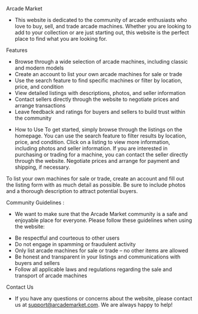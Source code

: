 Arcade Market

* This website is dedicated to the community of arcade enthusiasts who love to buy, sell, and trade arcade machines. Whether you are looking to add to your collection or are just starting out, this website is the perfect place to find what you are looking for.

Features
- Browse through a wide selection of arcade machines, including classic and modern models
- Create an account to list your own arcade machines for sale or trade
- Use the search feature to find specific machines or filter by location, price, and condition
- View detailed listings with descriptions, photos, and seller information
- Contact sellers directly through the website to negotiate prices and arrange transactions
- Leave feedback and ratings for buyers and sellers to build trust within the community

* How to Use
To get started, simply browse through the listings on the homepage. You can use the search feature to filter results by location, price, and condition. Click on a listing to view more information, including photos and seller information.
If you are interested in purchasing or trading for a machine, you can contact the seller directly through the website. Negotiate prices and arrange for payment and shipping, if necessary.

To list your own machines for sale or trade, create an account and fill out the listing form with as much detail as possible. Be sure to include photos and a thorough description to attract potential buyers.

Community Guidelines : 
* We want to make sure that the Arcade Market community is a safe and enjoyable place for everyone. Please follow these guidelines when using the website:
- Be respectful and courteous to other users
- Do not engage in spamming or fraudulent activity
- Only list arcade machines for sale or trade – no other items are allowed
- Be honest and transparent in your listings and communications with buyers and sellers
- Follow all applicable laws and regulations regarding the sale and transport of arcade machines

Contact Us
- If you have any questions or concerns about the website, please contact us at support@arcademarket.com. We are always happy to help!